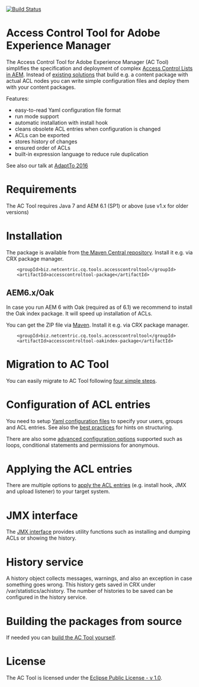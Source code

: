 [![Build Status](https://travis-ci.org/Netcentric/accesscontroltool.svg?branch=develop)](https://travis-ci.org/Netcentric/accesscontroltool)

Access Control Tool for Adobe Experience Manager
================================================

The Access Control Tool for Adobe Experience Manager (AC Tool) simplifies the specification and deployment of complex [Access Control Lists in AEM](http://docs.adobe.com/docs/en/cq/current/administering/security.html#Access%20Control%20Lists%20and%20how%20they%20are%20evaluated).
Instead of [existing solutions](docs/Comparison.md) that build e.g. a content package with actual ACL nodes you can write simple configuration files and deploy them with your content packages.

Features:
* easy-to-read Yaml configuration file format
* run mode support
* automatic installation with install hook
* cleans obsolete ACL entries when configuration is changed
* ACLs can be exported
* stores history of changes
* ensured order of ACLs
* built-in expression language to reduce rule duplication

See also our talk at [AdaptTo 2016](https://adapt.to/2016/en/schedule/ac-tool.html)

# Requirements

The AC Tool requires Java 7 and AEM 6.1 (SP1) or above (use v1.x for older versions)

# Installation

The package is available from [the Maven Central repository](https://repo1.maven.org/maven2/biz/netcentric/cq/tools/accesscontroltool/accesscontroltool-package/). Install it e.g. via CRX package manager.

```
    <groupId>biz.netcentric.cq.tools.accesscontroltool</groupId>
    <artifactId>accesscontroltool-package</artifactId>
```

## AEM6.x/Oak

In case you run AEM 6 with Oak (required as of 6.1) we recommend to install the Oak index package.
It will speed up installation of ACLs.

You can get the ZIP file via [Maven](https://repo1.maven.org/maven2/biz/netcentric/cq/tools/accesscontroltool/accesscontroltool-oakindex-package/). Install it e.g. via CRX package manager.

```
    <groupId>biz.netcentric.cq.tools.accesscontroltool</groupId>
    <artifactId>accesscontroltool-oakindex-package</artifactId>
```

# Migration to AC Tool

You can easily migrate to AC Tool following [four simple steps](docs/Migration.md).

# Configuration of ACL entries

You need to setup [Yaml configuration files](docs/Configuration.md) to specify your users, groups and ACL entries. See also the [best practices](docs/BestPractices.md) for hints on structuring.

There are also some [advanced configuration options](docs/AdvancedFeatures.md) supported such as loops, conditional statements and permissions for anonymous.

# Applying the ACL entries

There are multiple options to [apply the ACL entries](docs/ApplyConfig.md) (e.g. install hook, JMX and upload listener) to your target system.

# JMX interface

The [JMX interface](docs/Jmx.md) provides utility functions such as installing and dumping ACLs or showing the history. 

# History service

A history object collects messages, warnings, and also an exception in case something goes wrong. This history gets saved in CRX under /var/statistics/achistory. The number of histories to be saved can be configured in the history service.

# Building the packages from source

If needed you can [build the AC Tool yourself](docs/BuildPackage.md).

# License

The AC Tool is licensed under the [Eclipse Public License - v 1.0](LICENSE.txt).
